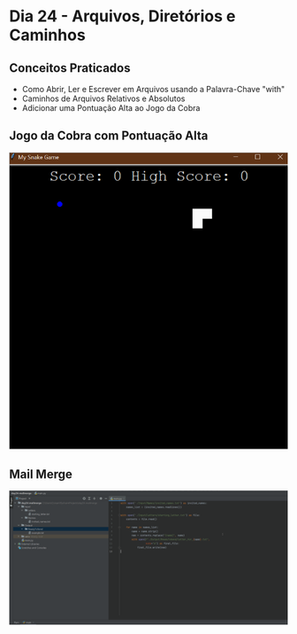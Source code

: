 # Dia 24 - Arquivos, Diretórios e Caminhos

## Conceitos Praticados

* Como Abrir, Ler e Escrever em Arquivos usando a Palavra-Chave "with"
* Caminhos de Arquivos Relativos e Absolutos
* Adicionar uma Pontuação Alta ao Jogo da Cobra

## Jogo da Cobra com Pontuação Alta

![day24](https://github.com/EmersonPenelli/100-days-of-code-with-python/blob/main/gifs/Snake_Game_with_high_score.gif)

## Mail Merge

![day24(2)](https://github.com/EmersonPenelli/100-days-of-code-with-python/blob/main/gifs/mail_merge.gif)

